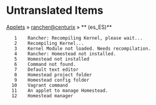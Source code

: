 # Untranslated Items
[Applets](../../../README.md) &#187; [rancher@centurix](../README.md) &#187; ** (es_ES)**

       1	Rancher: Recompiling Kernel, please wait...
       2	Recompiling Kernel...
       3	Kernel Module not loaded. Needs recompilation.
       4	Rancher: Homestead not installed.
       5	Homestead not installed
       6	Command not found.
       7	Default text editor
       8	Homestead project folder
       9	Homestead config folder
      10	Vagrant command
      11	An applet to manage Homestead.
      12	Homestead manager
